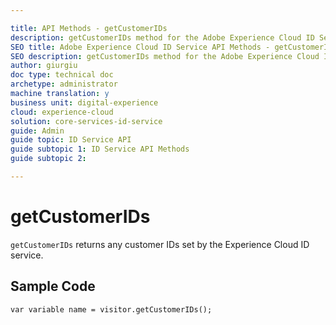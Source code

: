 ```yaml
---

title: API Methods - getCustomerIDs
description: getCustomerIDs method for the Adobe Experience Cloud ID Service API
SEO title: Adobe Experience Cloud ID Service API Methods - getCustomerIDs
SEO description: getCustomerIDs method for the Adobe Experience Cloud ID Service API
author: giurgiu
doc type: technical doc
archetype: administrator
machine translation: y
business unit: digital-experience
cloud: experience-cloud
solution: core-services-id-service
guide: Admin
guide topic: ID Service API
guide subtopic 1: ID Service API Methods
guide subtopic 2:

---
```


# getCustomerIDs

`getCustomerIDs` returns any customer IDs set by the Experience Cloud ID service.

## Sample Code

`var variable name = visitor.getCustomerIDs();`
